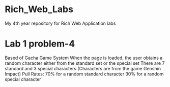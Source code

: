 # Rich_Web_Labs
My 4th year repository for Rich Web Application labs

# Lab 1 problem-4
Based of Gacha Game System
When the page is loaded, the user obtains a random character either from the standard set or the special set
There are 7 standard and 3 special characters (Characters are from the game Genshin Impact)
Pull Rates:
    70% for a random standard character
    30% for a random special character
